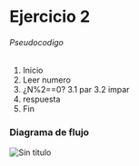 # Ejercicio 2

###### Pseudocodigo  

1. Inicio
2. Leer numero
3. ¿N%2==0?
	3.1 par
	3.2 impar
4. respuesta
5. Fin 

### Diagrama de flujo

![Sin titulo](http://i64.tinypic.com/23lo5k1.jpg)